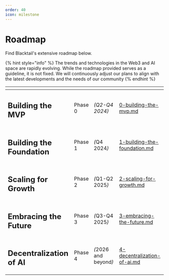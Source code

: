 ```yaml
---
order: 40
icon: milestone
---
```


# Roadmap

Find Blacktail's extensive roadmap below.

{% hint style="info" %}
The trends and technologies in the Web3 and AI space are rapidly evolving. While the roadmap provided serves as a guideline, it is not fixed. We will continuously adjust our plans to align with the latest developments and the needs of our community
{% endhint %}

<table data-card-size="large" data-view="cards"><thead><tr><th></th><th></th><th></th><th data-hidden data-card-target data-type="content-ref"></th></tr></thead><tbody><tr><td><h2>Building the MVP</h2></td><td>Phase 0</td><td><em>(Q2-Q4 2024)</em></td><td><a href="0-building-the-mvp.md">0-building-the-mvp.md</a></td></tr><tr><td><h2>Building the Foundation</h2></td><td>Phase 1</td><td><em>(</em>Q4 2024<em>)</em></td><td><a href="1-building-the-foundation.md">1-building-the-foundation.md</a></td></tr><tr><td><h2>Scaling for Growth</h2></td><td>Phase 2</td><td><em>(</em>Q1-Q2 2025<em>)</em></td><td><a href="2-scaling-for-growth.md">2-scaling-for-growth.md</a></td></tr><tr><td><h2>Embracing the Future</h2></td><td>Phase 3</td><td><em>(</em>Q3-Q4 2025<em>)</em></td><td><a href="3-embracing-the-future.md">3-embracing-the-future.md</a></td></tr><tr><td><h2>Decentralization of AI</h2></td><td>Phase 4</td><td><em>(</em>2026 and beyond<em>)</em></td><td><a href="4-decentralization-of-ai.md">4-decentralization-of-ai.md</a></td></tr></tbody></table>
